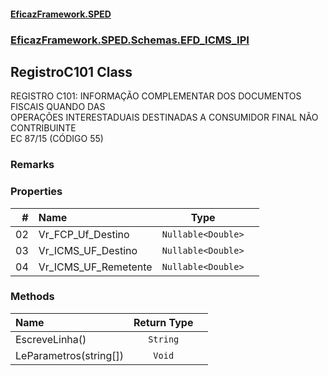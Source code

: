 #### [EficazFramework.SPED](EficazFrameworkSPED.md 'EficazFramework SPED')
### [EficazFramework.SPED.Schemas.EFD_ICMS_IPI](EficazFramework.SPED.Schemas.EFD_ICMS_IPI.md 'EficazFramework.SPED.Schemas.EFD_ICMS_IPI')

## RegistroC101 Class

REGISTRO C101: INFORMAÇÃO COMPLEMENTAR DOS DOCUMENTOS FISCAIS QUANDO DAS  
OPERAÇÕES INTERESTADUAIS DESTINADAS A CONSUMIDOR FINAL NÃO CONTRIBUINTE  
EC 87/15 (CÓDIGO 55)

### Remarks
### Properties

| # | Name | Type | |
| ---: | :--- | :---: | :--- |
| 02 | Vr_FCP_Uf_Destino | `Nullable<Double>` |  |
| 03 | Vr_ICMS_UF_Destino | `Nullable<Double>` |  |
| 04 | Vr_ICMS_UF_Remetente | `Nullable<Double>` |  |
### Methods

| Name | Return Type | |
| :--- | :---: | :--- |
| EscreveLinha() | `String` |  |
| LeParametros(string[]) | `Void` |  |
